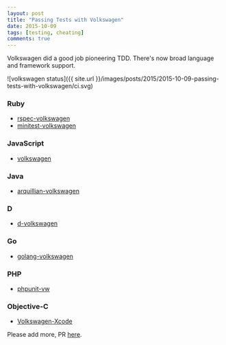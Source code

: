 ```yaml
---
layout: post
title: "Passing Tests with Volkswagen"
date: 2015-10-09
tags: [testing, cheating]
comments: true
---
```

Volkswagen did a good job pioneering TDD. There's now broad language and framework support.

![volkswagen status]({{ site.url }}/images/posts/2015/2015-10-09-passing-tests-with-volkswagen/ci.svg)

### Ruby

* [rspec-volkswagen](https://github.com/jurre/rspec-volkswagen)
* [minitest-volkswagen](https://github.com/paulodiniz/minitest-volkswagen)

### JavaScript

* [volkswagen](https://github.com/auchenberg/volkswagen)

### Java

* [arquillian-volkswagen](https://github.com/aslakknutsen/arquillian-volkswagen)

### D

* [d-volkswagen](https://github.com/repeatedly/d-volkswagen)

### Go

* [golang-volkswagen](https://github.com/zackexplosion/golang-volkswagen)

### PHP

* [phpunit-vw](https://github.com/hmlb/phpunit-vw)

### Objective-C

* [Volkswagen-Xcode](https://github.com/cezheng/Volkswagen-Xcode)

Please add more, PR [here](https://github.com/dblock/code.dblock.org/blob/gh-pages/_posts/2015/2015-10-09-passing-tests-with-volkswagen.markdown).
